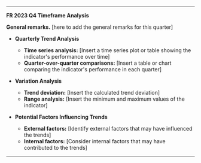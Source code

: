 ---

**FR 2023 Q4 Timeframe Analysis**

**General remarks.** [here to add the general remarks for this quarter]

-  **Quarterly Trend Analysis**
    - **Time series analysis:** [Insert a time series plot or table showing the indicator's performance over time]
    -  **Quarter-over-quarter comparisons:** [Insert a table or chart comparing the indicator's performance in each quarter]

- **Variation Analysis**
    -  **Trend deviation:** [Insert the calculated trend deviation]
    -  **Range analysis:** [Insert the minimum and maximum values of the indicator]

-  **Potential Factors Influencing Trends**
    -  **External factors:** [Identify external factors that may have influenced the trends]
    -  **Internal factors:** [Consider internal factors that may have contributed to the trends]

---